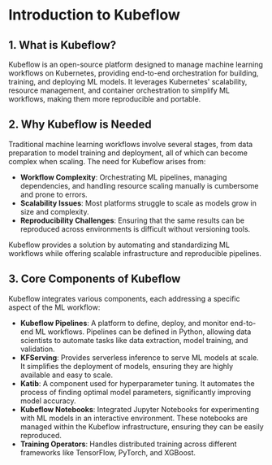 
# Introduction to Kubeflow

## 1. What is Kubeflow?
Kubeflow is an open-source platform designed to manage machine learning workflows on Kubernetes, providing end-to-end orchestration for building, training, and deploying ML models. It leverages Kubernetes' scalability, resource management, and container orchestration to simplify ML workflows, making them more reproducible and portable.

## 2. Why Kubeflow is Needed
Traditional machine learning workflows involve several stages, from data preparation to model training and deployment, all of which can become complex when scaling. The need for Kubeflow arises from:

- **Workflow Complexity**: Orchestrating ML pipelines, managing dependencies, and handling resource scaling manually is cumbersome and prone to errors.
- **Scalability Issues**: Most platforms struggle to scale as models grow in size and complexity.
- **Reproducibility Challenges**: Ensuring that the same results can be reproduced across environments is difficult without versioning tools.

Kubeflow provides a solution by automating and standardizing ML workflows while offering scalable infrastructure and reproducible pipelines.

## 3. Core Components of Kubeflow
Kubeflow integrates various components, each addressing a specific aspect of the ML workflow:

- **Kubeflow Pipelines**: A platform to define, deploy, and monitor end-to-end ML workflows. Pipelines can be defined in Python, allowing data scientists to automate tasks like data extraction, model training, and validation.
- **KFServing**: Provides serverless inference to serve ML models at scale. It simplifies the deployment of models, ensuring they are highly available and easy to scale.
- **Katib**: A component used for hyperparameter tuning. It automates the process of finding optimal model parameters, significantly improving model accuracy.
- **Kubeflow Notebooks**: Integrated Jupyter Notebooks for experimenting with ML models in an interactive environment. These notebooks are managed within the Kubeflow infrastructure, ensuring they can be easily reproduced.
- **Training Operators**: Handles distributed training across different frameworks like TensorFlow, PyTorch, and XGBoost.
